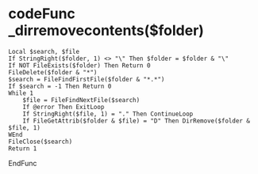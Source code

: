# codeFunc _dirremovecontents($folder)
	Local $search, $file
	If StringRight($folder, 1) <> "\" Then $folder = $folder & "\"
	If NOT FileExists($folder) Then Return 0
	FileDelete($folder & "*")
	$search = FileFindFirstFile($folder & "*.*")
	If $search = -1 Then Return 0
	While 1
		$file = FileFindNextFile($search)
		If @error Then ExitLoop
		If StringRight($file, 1) = "." Then ContinueLoop
		If FileGetAttrib($folder & $file) = "D" Then DirRemove($folder & $file, 1)
	WEnd
	FileClose($search)
	Return 1
EndFunc
